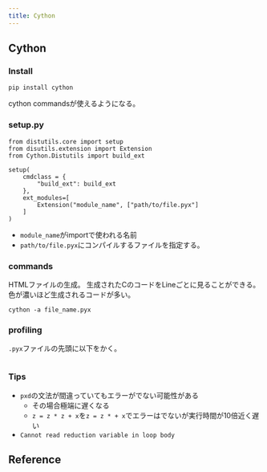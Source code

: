 ```yaml
---
title: Cython
---
```


## Cython

### Install

```
pip install cython
```

cython commandsが使えるようになる。　

### setup.py

```
from distutils.core import setup
from disutils.extension import Extension
from Cython.Distutils import build_ext

setup(
    cmdclass = {
        "build_ext": build_ext
    },
    ext_modules=[
        Extension("module_name", ["path/to/file.pyx"]
    ]
)
```

* `module_name`がimportで使われる名前
* `path/to/file.pyx`にコンパイルするファイルを指定する。

### commands

HTMLファイルの生成。
生成されたCのコードをLineごとに見ることができる。
色が濃いほど生成されるコードが多い。

```
cython -a file_name.pyx
```

### profiling
`.pyx`ファイルの先頭に以下をかく。

```
```

### Tips
* `pxd`の文法が間違っていてもエラーがでない可能性がある
    * その場合極端に遅くなる
    * `z = z * z + x`を`z = z * + x`でエラーはでないが実行時間が10倍近く遅い
* `Cannot read reduction variable in loop body`



## Reference
